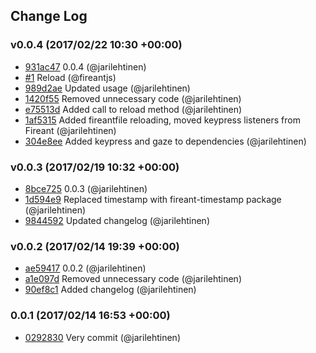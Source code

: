 ## Change Log

### v0.0.4 (2017/02/22 10:30 +00:00)
- [931ac47](https://github.com/fireantjs/fireant-cli/commit/931ac47b2dff52c350c53e1c764c05fd8ac4dfb7) 0.0.4 (@jarilehtinen)
- [#1](https://github.com/fireantjs/fireant-cli/pull/1) Reload (@fireantjs)
- [989d2ae](https://github.com/fireantjs/fireant-cli/commit/989d2aea3d8458a71fcfc5c04faaf56f6d193d41) Updated usage (@jarilehtinen)
- [1420f55](https://github.com/fireantjs/fireant-cli/commit/1420f559f3f8a88286e2d722a137a970a4d89577) Removed unnecessary code (@jarilehtinen)
- [e75513d](https://github.com/fireantjs/fireant-cli/commit/e75513dc693fcb6cc4cb727ef408f3319a8d277c) Added call to reload method (@jarilehtinen)
- [1af5315](https://github.com/fireantjs/fireant-cli/commit/1af531500878d00ded94f59f60bb2da7699c4bc6) Added fireantfile reloading, moved keypress listeners from Fireant (@jarilehtinen)
- [304e8ee](https://github.com/fireantjs/fireant-cli/commit/304e8ee5e7176c964567ba30c656e0610d930f74) Added keypress and gaze to dependencies (@jarilehtinen)

### v0.0.3 (2017/02/19 10:32 +00:00)
- [8bce725](https://github.com/fireantjs/fireant-cli/commit/8bce725d715c8c20796e6c011094420acba79192) 0.0.3 (@jarilehtinen)
- [1d594e9](https://github.com/fireantjs/fireant-cli/commit/1d594e95802f41891cced3c2060c244deb1f769b) Replaced timestamp with fireant-timestamp package (@jarilehtinen)
- [9844592](https://github.com/fireantjs/fireant-cli/commit/9844592ad4bcce94387c357a3782207fd9976435) Updated changelog (@jarilehtinen)

### v0.0.2 (2017/02/14 19:39 +00:00)
- [ae59417](https://github.com/fireantjs/fireant-cli/commit/ae59417d019013a8ea6176ca049f18db67007efa) 0.0.2 (@jarilehtinen)
- [a1e097d](https://github.com/fireantjs/fireant-cli/commit/a1e097d72caa6d3311129bf6bec5ff7b6cd868eb) Removed unnecessary code (@jarilehtinen)
- [90ef8c1](https://github.com/fireantjs/fireant-cli/commit/90ef8c18c9af2d2cc30d26e556ef31de599c23ed) Added changelog (@jarilehtinen)

### 0.0.1 (2017/02/14 16:53 +00:00)
- [0292830](https://github.com/fireantjs/fireant-cli/commit/02928309a49d878d4f7f0cc75c226a497e3830c9) Very commit (@jarilehtinen)